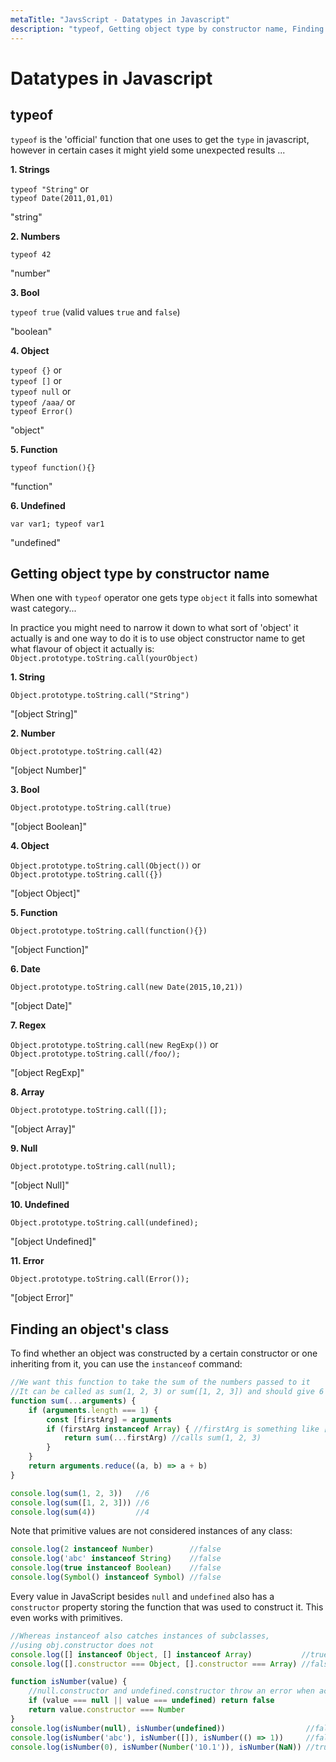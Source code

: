 ```yaml
---
metaTitle: "JavsScript - Datatypes in Javascript"
description: "typeof, Getting object type by constructor name, Finding an object's class"
---
```


# Datatypes in Javascript




## typeof


`typeof` is the 'official' function that one uses to get the `type` in javascript, however in certain cases it might yield some unexpected results ...

**1. Strings**

`typeof "String"` or<br />
`typeof Date(2011,01,01)`

> 
"string"


**2. Numbers**

`typeof 42`

> 
"number"


**3. Bool**

`typeof true` (valid values `true` and `false`)

> 
"boolean"


**4. Object**

`typeof {}`    or<br />
`typeof []` or<br />
`typeof null` or<br />
`typeof /aaa/` or<br />
`typeof Error()`

> 
"object"


**5. Function**

`typeof function(){}`

> 
"function"


**6. Undefined**

`var var1; typeof var1`

> 
"undefined"




## Getting object type by constructor name


When one with `typeof` operator one gets type `object` it falls into somewhat wast category...

In practice you might need to narrow it down to what sort of 'object' it actually is and
one way to do it is to use object constructor name to get what flavour of object it actually is: `Object.prototype.toString.call(yourObject)`

**1. String**

`Object.prototype.toString.call("String")`

> 
"[object String]"


**2. Number**

`Object.prototype.toString.call(42)`

> 
"[object Number]"


**3. Bool**

`Object.prototype.toString.call(true)`

> 
"[object Boolean]"


**4. Object**

`Object.prototype.toString.call(Object())` or<br />
`Object.prototype.toString.call({})`

> 
"[object Object]"


**5. Function**

`Object.prototype.toString.call(function(){})`

> 
"[object Function]"


**6. Date**

`Object.prototype.toString.call(new Date(2015,10,21))`

> 
"[object Date]"


**7. Regex**

`Object.prototype.toString.call(new RegExp())` or<br />
`Object.prototype.toString.call(/foo/);`

> 
"[object RegExp]"


**8. Array**

`Object.prototype.toString.call([]);`

> 
"[object Array]"


**9. Null**

`Object.prototype.toString.call(null);`

> 
"[object Null]"


**10. Undefined**

`Object.prototype.toString.call(undefined);`

> 
"[object Undefined]"


**11. Error**

`Object.prototype.toString.call(Error());`

> 
"[object Error]"




## Finding an object's class


To find whether an object was constructed by a certain constructor or one inheriting from it, you can use the `instanceof` command:

```js
//We want this function to take the sum of the numbers passed to it
//It can be called as sum(1, 2, 3) or sum([1, 2, 3]) and should give 6
function sum(...arguments) {
    if (arguments.length === 1) {
        const [firstArg] = arguments
        if (firstArg instanceof Array) { //firstArg is something like [1, 2, 3]
            return sum(...firstArg) //calls sum(1, 2, 3)
        }
    }
    return arguments.reduce((a, b) => a + b)
}

console.log(sum(1, 2, 3))   //6
console.log(sum([1, 2, 3])) //6
console.log(sum(4))         //4

```

Note that primitive values are not considered instances of any class:

```js
console.log(2 instanceof Number)        //false
console.log('abc' instanceof String)    //false
console.log(true instanceof Boolean)    //false
console.log(Symbol() instanceof Symbol) //false

```

Every value in JavaScript besides `null` and `undefined` also has a `constructor` property storing the function that was used to construct it. This even works with primitives.

```js
//Whereas instanceof also catches instances of subclasses,
//using obj.constructor does not
console.log([] instanceof Object, [] instanceof Array)           //true true
console.log([].constructor === Object, [].constructor === Array) //false true

function isNumber(value) {
    //null.constructor and undefined.constructor throw an error when accessed
    if (value === null || value === undefined) return false
    return value.constructor === Number
}
console.log(isNumber(null), isNumber(undefined))                  //false false
console.log(isNumber('abc'), isNumber([]), isNumber(() => 1))     //false false false
console.log(isNumber(0), isNumber(Number('10.1')), isNumber(NaN)) //true true true

```

